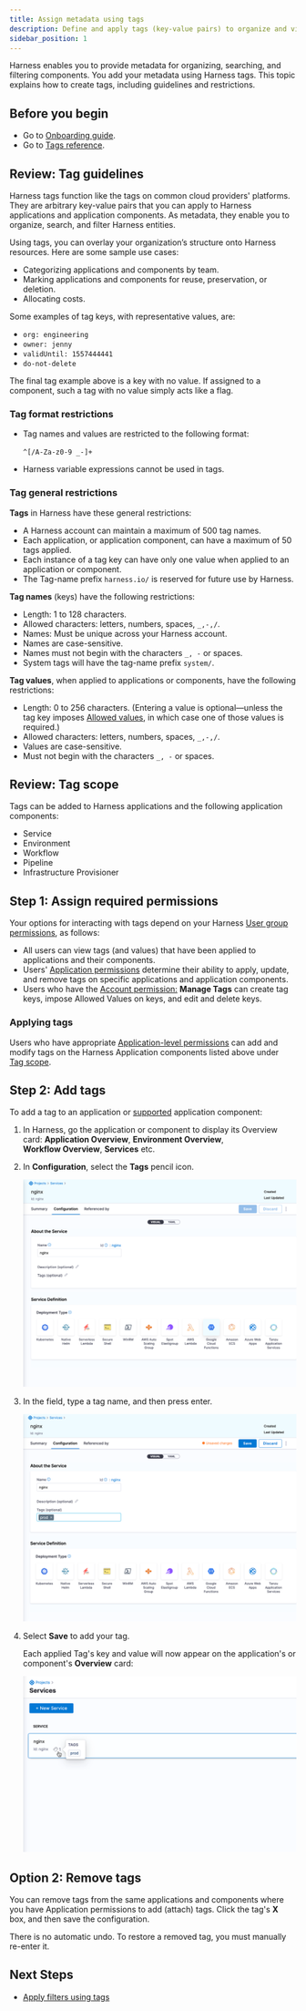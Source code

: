 ```yaml
---
title: Assign metadata using tags
description: Define and apply tags (key-value pairs) to organize and view your Harness resources.
sidebar_position: 1
---
```


Harness enables you to provide metadata for organizing, searching, and filtering components. You add your metadata using Harness tags. This topic explains how to create tags, including guidelines and restrictions.

## Before you begin

* Go to [Onboarding guide](/docs/platform/get-started/onboarding-guide).
* Go to [Tags reference](/docs/platform/references/tags-reference/).

## Review: Tag guidelines

Harness tags function like the tags on common cloud providers' platforms. They are arbitrary key-value pairs that you can apply to Harness applications and application components. As metadata, they enable you to organize, search, and filter Harness entities.

Using tags, you can overlay your organization’s structure onto Harness resources. Here are some sample use cases:

* Categorizing applications and components by team.
* Marking applications and components for reuse, preservation, or deletion.
* Allocating costs.

Some examples of tag keys, with representative values, are:

* `org: engineering`
* `owner: jenny`
* `validUntil: 1557444441`
* `do-not-delete`

The final tag example above is a key with no value. If assigned to a component, such a tag with no value simply acts like a flag.

### Tag format restrictions

- Tag names and values are restricted to the following format:

   `^[/A-Za-z0-9 _-]+`

- Harness variable expressions cannot be used in tags.

### Tag general restrictions

**Tags** in Harness have these general restrictions:

* A Harness account can maintain a maximum of 500 tag names.
* Each application, or application component, can have a maximum of 50 tags applied.
* Each instance of a tag key can have only one value when applied to an application or component.
* The Tag-name prefix `harness.io/` is reserved for future use by Harness.

**Tag names** (keys) have the following restrictions:

* Length: 1 to 128 characters.
* Allowed characters: letters, numbers, spaces, `_,-,/`.
* Names: Must be unique across your Harness account.
* Names are case-sensitive.
* Names must not begin with the characters `_, -` or spaces.
* System tags will have the tag-name prefix `system/`.

**Tag values**, when applied to applications or components, have the following restrictions:

* Length: 0 to 256 characters. (Entering a value is optional—unless the tag key imposes [Allowed values](#allowed_values), in which case one of those values is required.)
* Allowed characters: letters, numbers, spaces, `_,-,/`.
* Values are case-sensitive.
* Must not begin with the characters `_, -` or spaces.

## Review: Tag scope

Tags can be added to Harness applications and the following application components:

* Service
* Environment
* Workflow
* Pipeline
* Infrastructure Provisioner

## Step 1: Assign required permissions

Your options for interacting with tags depend on your Harness [User group permissions](/docs/platform/user-management/harness-default-user-groups/), as follows:

* All users can view tags (and values) that have been applied to applications and their components.
* Users' [Application permissions](/docs/platform/role-based-access-control/ref-access-management/permissions-reference/) determine their ability to apply, update, and remove tags on specific applications and application components.
* Users who have the [Account permission:](/docs/platform/role-based-access-control/ref-access-management/permissions-reference/) **Manage Tags** can create tag keys, impose Allowed Values on keys, and edit and delete keys.

### Applying tags

Users who have appropriate [Application-level permissions](/docs/platform/role-based-access-control/ref-access-management/permissions-reference/) can add and modify tags on the Harness Application components listed above under [Tag scope](#tag_scope).

## Step 2: Add tags

To add a tag to an application or [supported](#tag_scope) application component:

1. In Harness, go the application or component to display its Overview card: **Application Overview**, **Environment Overview**, **Workflow Overview**, **Services** etc.

2. In **Configuration**, select the **Tags** pencil icon.

   ![](./static/tags-001.png)

2. In the field, type a tag name, and then press enter.

   ![](./static/tags-002.png)

3. Select **Save** to add your tag.

   Each applied Tag's key and value will now appear on the application's or component's **Overview** card:

   ![](./static/tags-003.png)

## Option 2: Remove tags

You can remove tags from the same applications and components where you have Application permissions to add (attach) tags. Click the tag's **X** box, and then save the configuration.

There is no automatic undo. To restore a removed tag, you must manually re-enter it.

## Next Steps

* [Apply filters using tags](apply-filters-using-tags.md)
